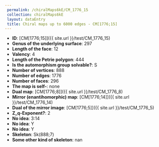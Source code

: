 ```yaml
--- 
 permalink: /chiralMaps6kE/CM_1776_15 
 collection: chiralMaps6kE
 layout: dataEntry
 title: Chiral maps up to 6000 edges - CM[1776;15]
---
```


- **ID**: [CM[1776;15]]({{ site.url }}/test/CM_1776_15)
- **Genus of the underlying surface**: 297
- **Length of the face**: 12
- **Valency**: 4
- **Length of the Petrie polygon**: 444
- **Is the automorphism group solvable?**: S
- **Number of vertices**: 888
- **Number of edges**: 1776
- **Number of faces**: 296
- **The map is self-**: none
- **Dual map**: [CM[1776;8]]({{ site.url }}/test/CM_1776_8)
- **Mirror (enantihomorphic) map**: [CM[1776;14]]({{ site.url }}/test/CM_1776_14)
- **Dual of the mirror image**: [CM[1776;5]]({{ site.url }}/test/CM_1776_5)
- **Z_q-Exponent?**: 2
- **No idea**:  3:14
- **No idea**: Y
- **No idea**: Y
- **Skeleton**: Sk(888;7)
- **Some other kind of skeleton**: nan
